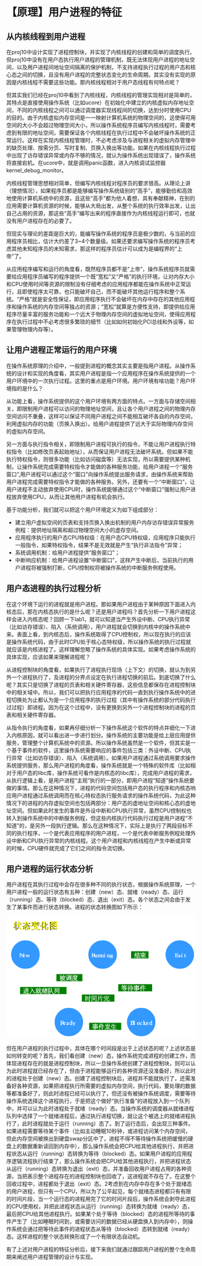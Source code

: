 # 【原理】用户进程的特征

## 从内核线程到用户进程

在proj10中设计实现了进程控制块，并实现了内核线程的创建和简单的调度执行。但proj10中没有在用户态执行用户进程的管理机制，既无法体现用户进程的地址空间，以及用户进程间地址空间隔离的保护机制，不支持进程执行过程的用户态和核心态之间的切换，且没有用户进程的完整状态变化的生命周期。其实没有实现的原因是内核线程不需要这些功能。那内核线程相对于用户态线程有何特点呢？

但其实我们已经在proj10中看到了内核线程，内核线程的管理实现相对是简单的，其特点是直接使用操作系统（比如ucore）在初始化中建立的内核虚拟内存地址空间，不同的内核线程之间可以通过调度器实现线程间的切换，达到分时使用CPU的目的。由于内核虚拟内存空间是一一映射计算机系统的物理空间的，这使得可用空间的大小不会超过物理空间大小，所以操作系统程序员编写内核线程时，需要考虑到有限的地址空间，需要保证各个内核线程在执行过程中不会破坏操作系统的正常运行。这样在实现内核线程管理时，不必考虑涉及与进程相关的虚拟内存管理中的缺页处理、按需分页、写时复制、页换入换出等功能。如果在内核线程执行过程中出现了访存错误异常或内存不够的情况，就认为操作系统出现错误了，操作系统将直接宕机。在ucore中，就是调用panic函数，进入内核调试监控器kernel_debug_monitor。

内核线程管理思想相对简单，但编写内核线程对程序员的要求很高。从理论上讲（理想情况），如果程序员都是能够编写操作系统级别的“高手”，能够勤俭和高效地使用计算机系统中的资源，且这些“高手”都为他人着想，具有奉献精神，在别的应用需要计算机资源的时候，能够从大局出发，从整个系统的执行效率出发，让出自己占用的资源，那这些“高手”编写出来的程序直接作为内核线程运行即可，也就没有用户进程存在的必要了。

但现实与理论的差距是巨大的，能编写操作系统的程序员是极少数的，与当前的应用程序员相比，估计大约差了3~4个数量级。如果还要求编写操作系统的程序员考虑其他未知程序员的未知需求，那这样的程序员估计可以成为是编程界的“上帝”了。

从应用程序编写和运行的角度看，既然程序员都不是“上帝”，操作系统程序员就需要给应用程序员编写的程序提供一个既“宽松”又“严格”的执行环境，让对内存大小和CPU使用时间等资源的限制没有仔细考虑的应用程序都能在操作系统中正常运行，且即使程序太可靠，也只能破坏自己，而不能破坏其他运行程序和整个系统。“严格”就是安全性保证，即应用程序执行不会破坏在内存中存在的其他应用程序和操作系统的内存空间等独占的资源；“宽松”就算是方便性支持，即提供给应用程序尽量丰富的服务功能和一个远大于物理内存空间的虚拟地址空间，使得应用程序在执行过程中不必考虑很多繁琐的细节（比如如何初始化PCI总线和外设等，如果管理物理内存等）。

## 让用户进程正常运行的用户环境

在操作系统原理的介绍中，一般提到进程的概念其实主要是指用户进程。从操作系统的设计和实现的角度看，其实用户进程是指一个应用程序在操作系统提供的一个用户环境中的一次执行过程。这里的重点是用户环境。用户环境有啥功能？用户环境指的是什么？ 

从功能上看，操作系统提供的这个用户环境有两方面的特点。一方面与存储空间相关，即限制用户进程可以访问的物理地址空间，且让各个用户进程之间的物理内存空间访问不重叠，这样可以保证不同用户进程之间不能相互破坏各自的内存空间，利用虚拟内存的功能（页换入换出）。给用户进程提供了远大于实际物理内存空间的虚拟内存空间。

另一方面与执行指令相关，即限制用户进程可执行的指令，不能让用户进程执行特权指令（比如修改页表起始地址），从而保证用户进程无法破坏系统。但如果不能执行特权指令，则很多功能（比如访问磁盘等）无法实现，所以需要提供某种机制，让操作系统完成需要特权指令才能做的各种服务功能，给用户进程一个“服务窗口”,用户进程可以通过这个“窗口”向操作系统提出服务请求，由操作系统来帮助用户进程完成需要特权指令才能做的各种服务。另外，还要有一个“中断窗口”，让用户进程不主动放弃使用CPU时，操作系统能够通过这个“中断窗口”强制让用户进程放弃使用CPU，从而让其他用户进程有机会执行。

基于功能分析，我们就可以把这个用户环境定义为如下组成部分：

* 建立用户虚拟空间的页表和支持页换入换出机制的用户内存访存错误异常服务例程：提供地址隔离和超过物理空间大小的虚存空间。
* 应用程序执行的用户态CPU特权级：在用户态CPU特权级，应用程序只能执行一般指令，如果特权指令，结果不是无效就是产生“执行非法指令”异常；
* 系统调用机制：给用户进程提供“服务窗口”；
* 中断响应机制：给用户进程设置“中断窗口”，这样产生中断后，当前执行的用户进程将被强制打断，CPU控制权将被操作系统的中断服务例程使用。

## 用户态进程的执行过程分析

在这个环境下运行的进程就是用户进程。那如果用户进程由于某种原因下面进入内核态后，那在内核态执行的是什么呢？还是用户进程吗？首先分析一下用户进程这样会进入内核态呢？回顾一下lab1，就可以知道当产生外设中断、CPU执行异常（比如访存错误）、陷入（系统调用），用户进程就会切换到内核中的操作系统中来。表面上看，到内核态后，操作系统取得了CPU控制权，所以现在执行的应该是操作系统代码，由于此时CPU处于核心态特权级，所以操作系统的执行过程就就应该是内核进程了。这样理解忽略了操作系统的具体实现。如果考虑操作系统的具体实现，应该如果来理解进程呢？

从进程控制块的角度看，如果执行了进程执行现场（上下文）的切换，就认为到另外一个进程执行了，及进程的分界点设定在执行进程切换的前后。到底切换了什么呢？其实只是切换了进程的页表和相关硬件寄存器，这些信息都保存在进程控制块中的相关域中。所以，我们可以把执行应用程序的代码一直到执行操作系统中的进程切换处为止都认为是一个应用程序的执行过程（其中有操作系统的部分代码执行过过程）即进程。因为在这个过程中，没有更换到另外一个进程控制块的进程的页表和相关硬件寄存器。

从指令执行的角度看，如果再仔细分析一下操作系统这个软件的特点并细化一下进入内核原因，就可以看出进一步进行划分。操作系统的主要功能是给上层应用提供服务，管理整个计算机系统中的资源。所以操作系统虽然是一个软件，但其实是一个基于事件的软件，这里操作系统需要响应的事件包括三类：外设中断、CPU执行异常（比如访存错误）、陷入（系统调用）。如果用户进程通过系统调用要求操作系统提供服务，那么用户进程的角度看，操作系统就是一个特殊的软件库（比如相对于用户态的libc库，操作系统可看作是内核态的libc库），完成用户进程的需求，从执行逻辑上看，是用户进程“主观”执行的一部分，即用户进程“知道”操作系统要做的事情。那么在这种情况下，进程的代码空间包括用户态的执行程序和内核态响应用户进程通过系统调用而在核心特权态执行服务请求的操作系统代码，为此这种情况下的进程的内存虚拟空间也包括两部分：用户态的虚地址空间和核心态的虚地址空间。但如果此时发生的事件是外设中断和CPU执行异常，虽然CPU控制权也转入到操作系统中的中断服务例程，但这些内核执行代码执行过程是用户进程“不知道”的，是另外一段执行逻辑。那么在这种情况下，实际上是执行了两段目标不同的执行程序，一个是代表应用程序的用户进程，一个是代表中断服务例程处理外设中断和CPU执行异常的内核线程。这个用户进程和内核线程在产生中断或异常的时候，CPU硬件就完成了它们之间的指令流切换。

## 用户进程的运行状态分析

用户进程在其执行过程中会存在很多种不同的执行状态，根据操作系统原理，一个用户进程一般的运行状态有五种：创建（new）态、就绪（ready）态、运行（running）态、等待（blocked）态、退出（exit）态。各个状态之间会由于发生了某事件而进行状态转换。进程的状态转换图如下所示：

![1](figures/1.png)

但在用户进程的执行过程中，具体在哪个时间段是出于上述状态的呢？上述状态是如何转变的呢？首先，我们看创建（new）态，操作系统完成进程的创建工作，而体现进程存在的就是进程控制块，所以一旦操作系统创建了进程控制块，则可以认为此时进程就已经存在了，但由于进程能够运行的各种资源还没准备好，所以此时的进程处于创建（new）态。创建了进程控制块后，进程并不能就执行了，还需准备好各种资源，如果把进程执行所需要的虚拟内存空间，执行代码，要处理的数据等都准备好了，则此时进程已经可以执行了，但还没有被操作系统调度，需要等待操作系统选择这个进程执行，于是把这个做好“执行准备”的进程放入到一个队列中，并可以认为此时进程处于就绪（ready）态。当操作系统的调度器从就绪进程队列中选择了一个就绪进程后，通过执行进程切换，就让这个被选上的就绪进程执行了，此时进程就处于运行（running）态了。到了运行态后，会出现三种事件。如果进程需要等待某个事件（比如主动睡眠10秒钟，或进程访问某个内存空间，但此内存空间被换出到硬盘swap分区中了，进程不得不等待操作系统把缓慢的硬盘上的数据重新读回到内存中），那么操作系统会把CPU给其他进程执行，并把进程状态从运行（running）态转换为等待（blocked）态。如果用户进程的应用程序逻辑流程执行结束了，那么操作系统会把CPU给其他进程执行，并把进程状态从运行（running）态转换为退出（exit）态，并准备回收用户进程占用的各种资源，当把表示整个进程存在的进程控制块也回收了，这进程就不存在了。在这整个回收过程中，进程都处于退出（exit）态。2考虑到在内存中存在多个处于就绪态的用户进程，但只有一个CPU，所以为了公平起见，每个就绪态进程都只有有限的时间片段，当一个运行态的进程用完了它的时间片段后，操作系统会剥夺此进程的CPU使用权，并把此进程状态从运行（running）态转换为就绪（ready）态，最后把CPU给其他进程执行。如果某个处于等待（blocked）态的进程所等待的事件产生了（比如睡眠时间到，或需要访问的数据已经从硬盘换入到内存中），则操作系统会通过把等待此事件的进程状态从等待（blocked）态转到就绪（ready）态。这样进程的整个状态转换形成了一个有限状态自动机。

有了上述对用户进程的特征分析后，接下来我们就通过跟踪用户进程的整个生命周期来阐述用户进程管理的设计与实现。
